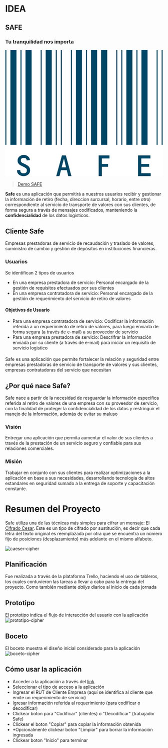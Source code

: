 # IDEA

## SAFE
### Tu tranquilidad nos importa

![caeser-cipher](src/logo.jpg)

> [Demo SAFE](https://villarrealscarlette.github.io/SCL010-Cipher/src/index.html)

**Safe** es una aplicación que permitirá a nuestros usuarios recibir y gestionar la información de retiro (fecha, direccion surcursal, horario, entre otro) correspondiente al servicio de transporte de valores con sus clientes, de forma segura a través de mensajes codificados, manteniendo la **confidencialidad** de los datos logísticos.  

## Cliente Safe

Empresas prestadoras de servicio de recaudación y traslado de valores, suministro de cambio y gestión de depósitos en instituciones financieras.

### Usuarios
Se identifican 2 tipos de usuarios
- En una empresa prestadora de servicio: Personal encargado de la gestión de requisitos efectuados por sus clientes
- En una empresa contratadora de servicio: Personal encargado de la gestión de requerimiento del servicio de retiro de valores

#### Objetivos de Usuario
- Para una empresa contratadora de servicio: Codificar la información referida a un requerimiento de retiro de valores, para luego enviarla de forma segura (a través de e-mail) a su proveedor de servicio
- Para una empresa prestadora de servicio: Descrifrar la información enviada por su cliente (a través de e-mail) para iniciar un requisito de servicio logistico
####
Safe es una aplicación que permite fortalecer la relación y seguridad entre empresas prestadoras de servicio de transporte de valores y sus clientes, empresas contratadoras del servicio que necesitan 

## ¿Por qué nace Safe?
Safe nace a partir de la necesidad de resguardar la información especifica referida al retiro de valores de una empresa con su proveedor de servicio, con la finalidad de proteger la confidencialidad de los datos y restringuir el manejo de la información, además de evitar su maluso 

### Visión
Entregar una aplicación que permita aumentar el valor de sus clientes a través de la prestación de un servicio seguro y confiable para sus relaciones comerciales.

### Misión
Trabajar en conjunto con sus clientes para realizar optimizaciones a la aplicación en base a sus necesidades, desarrollando tecnologia de altos estandares en seguridad sumado a la entrega de soporte y capacitación constante.

# Resumen del Proyecto

Safe utiliza una de las técnicas más simples para cifrar un mensaje: El [Cifrado Cesar](https://en.wikipedia.org/wiki/Caesar_cipher). Este es un tipo de cifrado por sustitución, es decir que cada letra del texto original es reemplazada por otra que se encuentra un número fijo de posiciones (desplazamiento) más adelante en el mismo alfabeto.

![caeser-cipher](https://upload.wikimedia.org/wikipedia/commons/thumb/2/2b/Caesar3.svg/2000px-Caesar3.svg.png)

## Planificación
Fue realizada a través de la plataforma Trello, haciendo el uso de tableros, los cuales contuvieron las tareas a llevar a cabo para la entrega del proyecto. Como también mediante _dailys_ diarios al inicio de cada jornada

## Prototipo
El prototipo indica el flujo de interacción del usuario con la aplicación
![prototipo-cipher](src/prototipo.JPG)
## Boceto
El boceto muestra el diseño inicial considerado para la aplicación
![boceto-cipher](src/boceto.JPG)

## Cómo usar la aplicación
- Acceder a la aplicación a través del [link](https://villarrealscarlette.github.io/SCL010-Cipher/src/index.html)
- Seleccionar el tipo de acceso a la aplicación
- Ingresar el RUT de Cliente Empresa (aquí se identifica al cliente que emite un requerimiento de servicio)
- Igresar información referida al requerimiento (para codificar o decodificar)
- Clickear boton para "Codificar" (clientes) o "Decodificar" (trabajador Safe)
- Clickear el boton "Copiar" para copiar la información obtenida
- *Opcionalmente clickear boton "Limpiar" para borrar la información ingresada
- Clickear boton "Inicio" para terminar 
